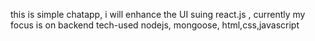 this is simple chatapp, i will enhance the UI suing react.js , currently my focus is on backend
tech-used
nodejs, mongoose, html,css,javascript
